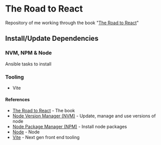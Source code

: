 # The Road to React

Repository of me working through the book "[The Road to React](https://www.roadtoreact.com/)"

## Install/Update Dependencies

### NVM, NPM & Node

Ansible tasks to install

### Tooling

- Vite


#### References

- [The Road to React](https://www.roadtoreact.com/) - The book
- [Node Version Manager (NVM)](https://github.com/nvm-sh/nvm) - Update, manage and use versions of node
- [Node Package Manager (NPM)](https://www.npmjs.com/) - Install node packages
- [Node](https://nodejs.org/en) - Node
- [Vite](https://vite.dev/) - Next gen front end tooling